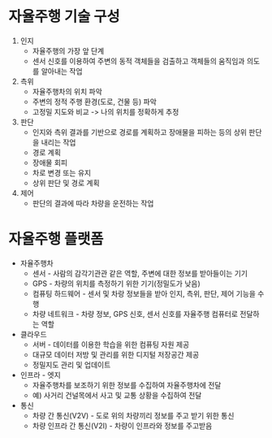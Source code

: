 # 자율주행 기술 구성
1. 인지
    * 자율주행의 가장 앞 단계
    * 센서 신호를 이용하여 주변의 동적 객체들을 검출하고 객체들의 움직임과 의도를 알아내는 작업
2. 측위
    * 자율주행차의 위치 파악
    * 주변의 정적 주행 환경(도로, 건물 등) 파악
    * 고정밀 지도와 비교 -> 나의 위치를 정확하게 추정
3. 판단
    * 인지와 측위 결과를 기반으로 경로를 계획하고 장애물을 피하는 등의 상위 판단을 내리는 작업
    * 경로 계획
    * 장애물 회피
    * 차로 변경 또는 유지
    * 상위 판단 및 경로 계획
4. 제어
    * 판단의 결과에 따라 차량을 운전하는 작업


# 자율주행 플랫폼
* 자율주행차
  * 센서 - 사람의 감각기관관 같은 역할, 주변에 대한 정보를 받아들이는 기기
  * GPS - 차량의 위치를 측정하기 위한 기기(정밀도가 낮음)
  * 컴퓨팅 하드웨어 - 센서 및 차랑 정보들을 받아  인지, 측위, 판단, 제어 기능을 수행
  * 차량 네트워크 - 차량 정보, GPS 신호, 센서 신호를 자율주행 컴퓨터로 전달하는 역할
* 클라우드
  * 서버 - 데이터를 이용한 학습을 위한 컴퓨팅 자원 제공
  * 대규모 데이터 저방 및 관리를 위한 디지털 저장공간 제공
  * 정밀지도 관리 및 업데이트
* 인프라 - 엣지
  * 자율주행차를 보조하기 위한 정보를 수집하여 자율주행차에 전달
  * 예) 사거리 건널목에서 사고 및 교통 상황을 수집하여 전달
* 통신
  * 차량 간 통신(V2V) - 도로 위의 차량끼리 정보를 주고 받기 위한 통신
  * 차량 인프라 간 통신(V2I) - 차량이 인프라와 정보를 주고받음